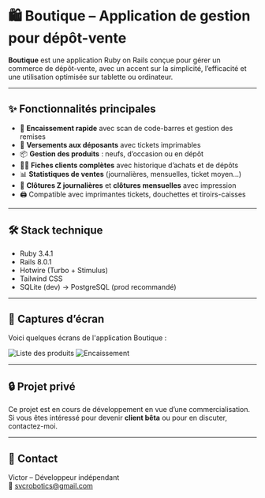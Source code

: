 # 🛍️ Boutique – Application de gestion pour dépôt-vente

**Boutique** est une application Ruby on Rails conçue pour gérer un commerce de dépôt-vente, avec un accent sur la simplicité, l’efficacité et une utilisation optimisée sur tablette ou ordinateur.

---

## ✨ Fonctionnalités principales

- 🧾 **Encaissement rapide** avec scan de code-barres et gestion des remises
- 💸 **Versements aux déposants** avec tickets imprimables
- 📦 **Gestion des produits** : neufs, d’occasion ou en dépôt
- 👩‍💼 **Fiches clients complètes** avec historique d’achats et de dépôts
- 📊 **Statistiques de ventes** (journalières, mensuelles, ticket moyen…)
- 🧾 **Clôtures Z journalières** et **clôtures mensuelles** avec impression
- 🖨️ Compatible avec imprimantes tickets, douchettes et tiroirs-caisses

---

## 🛠️ Stack technique

- Ruby 3.4.1  
- Rails 8.0.1  
- Hotwire (Turbo + Stimulus)  
- Tailwind CSS  
- SQLite (dev) → PostgreSQL (prod recommandé)

---

## 📸 Captures d’écran 

Voici quelques écrans de l'application Boutique :

![Liste des produits](https://github.com/svcrobotics/boutique/app/assets/images/liste_des_produits.png)
![Encaissement](https://github.com/ton-pseudo/boutique/app/assets/images/encaissement.png)

---

## 🔒 Projet privé

Ce projet est en cours de développement en vue d’une commercialisation.  
Si vous êtes intéressé pour devenir **client bêta** ou pour en discuter, contactez-moi.

---

## 📩 Contact

Victor – Développeur indépendant  
📧 svcrobotics@gmail.com
